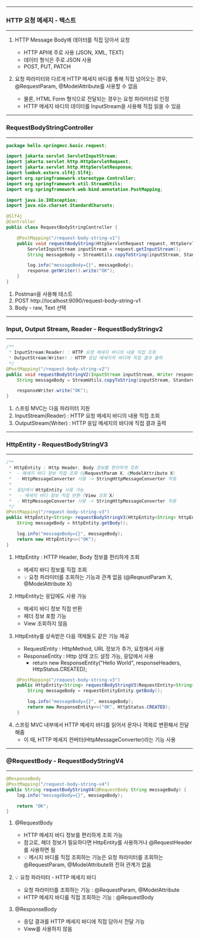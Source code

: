 -----
### HTTP 요청 메세지 - 텍스트
-----
1. HTTP Message Body에 데이터를 직접 담아서 요청
   - HTTP API에 주로 사용 (JSON, XML, TEXT)
   - 데이터 형식은 주로 JSON 사용
   - POST, PUT, PATCH

2. 요청 파라미터와 다르게 HTTP 메세지 바디를 통해 직접 넘어오는 경우, @RequestParam, @ModelAttribute를 사용할 수 없음
   - 물론, HTML Form 형식으로 전달되는 경우는 요청 파라미터로 인정
   - HTTP 메세지 바디의 데이터를 InputStream을 사용해 직접 읽을 수 있음

-----
### RequestBodyStringController
-----
```java
package hello.springmvc.basic.request;

import jakarta.servlet.ServletInputStream;
import jakarta.servlet.http.HttpServletRequest;
import jakarta.servlet.http.HttpServletResponse;
import lombok.extern.slf4j.Slf4j;
import org.springframework.stereotype.Controller;
import org.springframework.util.StreamUtils;
import org.springframework.web.bind.annotation.PostMapping;

import java.io.IOException;
import java.nio.charset.StandardCharsets;

@Slf4j
@Controller
public class RequestBodyStringController {

    @PostMapping("/request-body-string-v1")
    public void requestBodyString(HttpServletRequest request, HttpServletResponse response) throws IOException {
        ServletInputStream inputStream = request.getInputStream();
        String messageBody = StreamUtils.copyToString(inputStream, StandardCharsets.UTF_8);

        log.info("messageBody={}", messageBody);
        response.getWriter().write("OK");
    }
}
```
1. Postman을 사용해 테스트
2. POST http://localhost:9090/request-body-string-v1
3. Body - raw, Text 선택

-----
### Input, Output Stream, Reader - RequestBodyStringv2
-----
```java
/**
 * InputStream(Reader) : HTTP 요청 메세지 바디의 내용 직접 조회
 * OutputStream(Writer) : HTTP 응답 메세지의 바디에 직접 결과 출력
 */
@PostMapping("/request-body-string-v2")
public void requestBodyStringV2(InputStream inputStream, Writer responseWriter) throws IOException {
    String messageBody = StreamUtils.copyToString(inputStream, StandardCharsets.UTF_8);

    responseWriter.write("OK");
}
```
1. 스프링 MVC는 다음 파라미터 지원
2. InputStream(Reader) : HTTP 요청 메세지 바디의 내용 직접 조회
3. OutputStream(Writer) : HTTP 응답 메세지의 바디에 직접 결과 출력

-----
### HttpEntity - RequestBodyStringV3
-----
```java
/**
 * HttpEntity : Http Header, Body 정보를 편리하게 조회
 *  - 메세지 바디 정보 직접 조회 (@RequestParam X, @ModelAttribute X)
 *  - HttpMessageConverter 사용 -> StringHttpMessageConverter 적용
 *
 *  응답에서 HttpEntity 사용 가능
 *   - 메세지 바디 정보 직접 반환 (View 조회 X)
 *  - HttpMessageConverter 사용 -> StringHttpMessageConverter 적용
 */
@PostMapping("/request-body-string-v3")
public HttpEntity<String> requestBodyStringV3(HttpEntity<String> httpEntity){
    String messageBody = httpEntity.getBody();

    log.info("messageBody={}", messageBody);
    return new HttpEntity<>("OK");
}
```

1. HttpEntity : HTTP Header, Body 정보를 편리하게 조회
   - 메세지 바디 정보를 직접 조회
   - 💡 요청 파라미터를 조회하는 기능과 관계 없음 (@ReqeustParam X, @ModelAttribute X)

2. HttpEntity는 응답에도 사용 가능
   - 메세지 바디 정보 직접 반환
   - 헤더 정보 포함 기능
   - View 조회하지 않음

3. HttpEntity를 상속받은 다음 객체들도 같은 기능 제공
   - RequestEntity : HttpMethod, URL 정보가 추가, 요청에서 사용
   - ResponseEntity : Http 상태 코드 설정 가능, 응답에서 사용
     + return new ResponseEntity<String>("Hello World", responseHeaders, HttpStatus.CREATED);
```java
    @PostMapping("/request-body-string-v3")
    public HttpEntity<String> requestBodyStringV3(RequestEntity<String> requestEntityEntity){
        String messageBody = requestEntityEntity.getBody();

        log.info("messageBody={}", messageBody);
        return new ResponseEntity<>("OK", HttpStatus.CREATED);
    }
```

4. 스프링 MVC 내부에서 HTTP 메세지 바디를 읽어서 문자나 객체로 변환해서 전달해줌
   - 이 때, HTTP 메세지 컨버터(HttpMessageConverter)라는 기능 사용

-----
### @RequestBody - RequestBodyStringV4
-----
```java
@ResponseBody
@PostMapping("/request-body-string-v4")
public String requestBodyStringV4(@RequestBody String messageBody) {
    log.info("messageBody={}", messageBody);

    return "OK";
}
```

1. @RequestBody
   - HTTP 메세지 바디 정보를 편리하게 조회 가능
   - 참고로, 헤더 정보가 필요하다면 HttpEntity를 사용하거나 @RequestHeader를 사용하면 됨
   - 💡 메시지 바디를 직접 조회하는 기능은 요청 파라미터를 조회하는 @RequestParam, @ModelAttribute와 전혀 관계가 없음

2. 💡 요청 파라미터 - HTTP 메세지 바디
   - 요청 파라미터를 조회하는 기능 : @RequestParam, @ModelAttribute
   - HTTP 메세지 바디를 직접 조회하는 기능 : @RequestBody

3. @ResponseBody
   - 응답 결과를 HTTP 메세지 바디에 직접 담아서 전달 가능
   - View를 사용하지 않음
